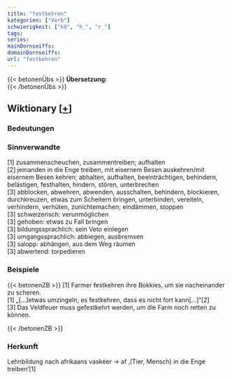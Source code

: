```yaml
---
title: "festkehren"
kategorien: ["Verb"]
schwierigkeit: ["k0", "h_", "r_"]
tags:
series:
mainDornseiffs:
domainDornseiffs:
url: "festkehren"
---
```


{{< betonenÜbs >}}
**Übersetzung:**  
{{< /betonenÜbs >}}

## Wiktionary [[+](https://de.wiktionary.org/wiki/festkehren)]

### Bedeutungen

### Sinnverwandte
[1] zusammenscheuchen, zusammentreiben; aufhalten  
[2] jemanden in die Enge treiben, mit eisernem Besen auskehren/mit eisernem Besen kehren; abhalten, aufhalten, beeinträchtigen, behindern, belästigen, festhalten, hindern, stören, unterbrechen  
[3] abblocken, abwehren, abwenden, ausschalten, behindern, blockieren, durchkreuzen, etwas zum Scheitern bringen, unterbinden, vereiteln, verhindern, verhüten, zunichtemachen; eindämmen, stoppen  
[3] schweizerisch: verunmöglichen  
[3] gehoben: etwas zu Fall bringen  
[3] bildungssprachlich: sein Veto einlegen  
[3] umgangssprachlich: abbiegen, ausbremsen  
[3] salopp: abhängen, aus dem Weg räumen  
[3] abwertend: torpedieren  

### Beispiele
{{< betonenZB >}}
[1] Farmer festkehren ihre Bokkies, um sie nacheinander zu scheren.  
[1] „[…]etwas umzingeln, es festkehren, dass es nicht fort kann[…]“[2]  
[3] Das Veldfeuer muss gefestkehrt werden, um die Farm noch retten zu können.  

{{< /betonenZB >}}
### Herkunft
Lehnbildung nach afrikaans vaskeer → af ‚(Tier, Mensch) in die Enge treiben‘[1]  


